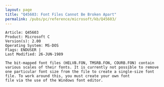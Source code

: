 ```yaml
---
layout: page
title: "Q45603: Font Files Cannot Be Broken Apart"
permalink: /pubs/pc/reference/microsoft/kb/Q45603/
---
```


	Article: Q45603
	Product: Microsoft C
	Version(s): 2.00
	Operating System: MS-DOS
	Flags: ENDUSER |
	Last Modified: 26-JUN-1989
	
	The bit-mapped font files (HELVB.FON, TMSRB.FON, COURB.FON) contain
	various scales of their fonts. It is currently not possible to remove
	one particular font size from the file to create a single-size font
	file. To work around this, you must create your own font
	file via the use of the Windows font editor.
